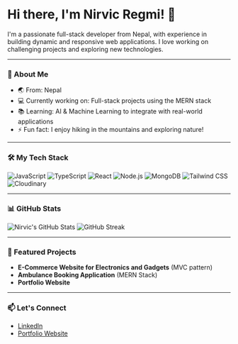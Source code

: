 # Hi there, I'm Nirvic Regmi! 👋

I'm a passionate full-stack developer from Nepal, with experience in building dynamic and responsive web applications. I love working on challenging projects and exploring new technologies.

---

### 🚀 About Me
- 🌏 From: Nepal
- 💻 Currently working on: Full-stack projects using the MERN stack
- 📚 Learning: AI & Machine Learning to integrate with real-world applications
- ⚡ Fun fact: I enjoy hiking in the mountains and exploring nature!

---

### 🛠 My Tech Stack
![JavaScript](https://img.shields.io/badge/-JavaScript-05122A?style=flat&logo=javascript)
![TypeScript](https://img.shields.io/badge/-TypeScript-05122A?style=flat&logo=typescript)
![React](https://img.shields.io/badge/-React-05122A?style=flat&logo=react)
![Node.js](https://img.shields.io/badge/-Node.js-05122A?style=flat&logo=node.js)
![MongoDB](https://img.shields.io/badge/-MongoDB-05122A?style=flat&logo=mongodb)
![Tailwind CSS](https://img.shields.io/badge/-Tailwind%20CSS-05122A?style=flat&logo=tailwind-css)
![Cloudinary](https://img.shields.io/badge/-Cloudinary-05122A?style=flat&logo=cloudinary)

---

### 📊 GitHub Stats
![Nirvic's GitHub Stats](https://github-readme-stats.vercel.app/api?username=NirvicRegmi&show_icons=true&theme=radical)
![GitHub Streak](https://github-readme-streak-stats.herokuapp.com/?user=NirvicRegmi&theme=radical)

---

### 💼 Featured Projects
- **E-Commerce Website for Electronics and Gadgets** (MVC pattern)
- **Ambulance Booking Application** (MERN Stack)
- **Portfolio Website**

---

### 📫 Let's Connect
- [LinkedIn](https://www.linkedin.com/in/nirvic-regmi)
- [Portfolio Website](https://your-portfolio-link.com)
